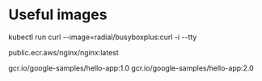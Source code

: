 # Useful images

kubectl run curl --image=radial/busyboxplus:curl -i --tty

public.ecr.aws/nginx/nginx:latest

gcr.io/google-samples/hello-app:1.0
gcr.io/google-samples/hello-app:2.0

